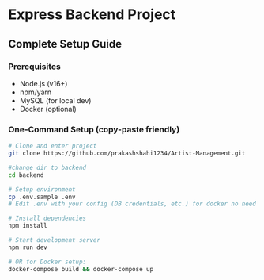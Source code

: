 # Express Backend Project

## Complete Setup Guide

### Prerequisites
- Node.js (v16+)
- npm/yarn
- MySQL (for local dev)
- Docker (optional)

### One-Command Setup (copy-paste friendly)
```bash
# Clone and enter project
git clone https://github.com/prakashshahi1234/Artist-Management.git

#change dir to backend
cd backend

# Setup environment
cp .env.sample .env
# Edit .env with your config (DB credentials, etc.) for docker no need to change.

# Install dependencies
npm install

# Start development server
npm run dev

# OR for Docker setup:
docker-compose build && docker-compose up